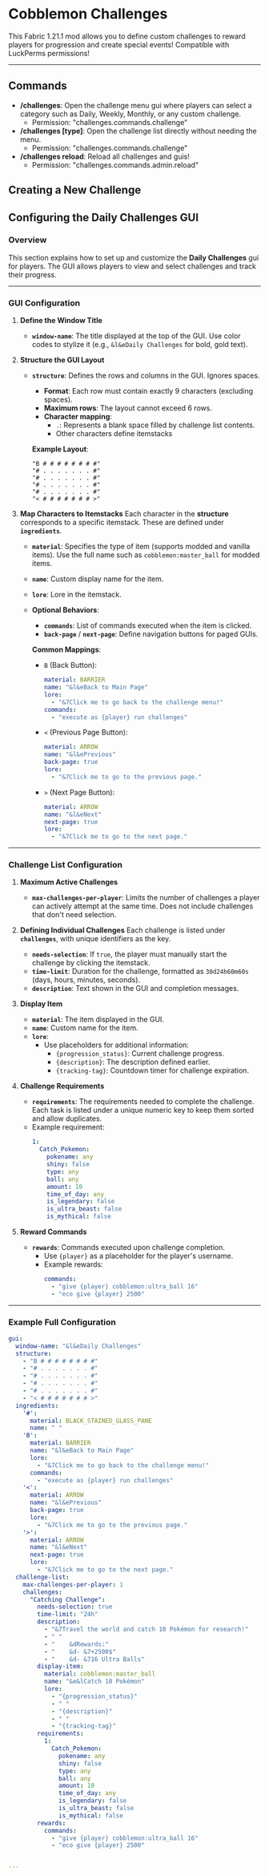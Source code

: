 # Cobblemon Challenges

This Fabric 1.21.1 mod allows you to define custom challenges to reward players for progression and create special events!
Compatible with LuckPerms permissions!

---

## **Commands**
- **/challenges**: Open the challenge menu gui where players can select a category such as Daily, Weekly, Monthly, or any custom challenge.
    - Permission: "challenges.commands.challenge"
- **/challenges [type]**: Open the challenge list directly without needing the menu.
    - Permission: "challenges.commands.challenge"
- **/challenges reload**: Reload all challenges and guis!
    - Permission: "challenges.commands.admin.reload"

## **Creating a New Challenge**

## **Configuring the Daily Challenges GUI**

### **Overview**
This section explains how to set up and customize the **Daily Challenges** gui for players. The GUI allows players to view and select challenges and track their progress.

---

### **GUI Configuration**

1. **Define the Window Title**
    - **`window-name`**: The title displayed at the top of the GUI. Use color codes to stylize it (e.g., `&l&eDaily Challenges` for bold, gold text).

2. **Structure the GUI Layout**
    - **`structure`**: Defines the rows and columns in the GUI. Ignores spaces.
        - **Format**: Each row must contain exactly 9 characters (excluding spaces).
        - **Maximum rows**: The layout cannot exceed 6 rows.
        - **Character mapping**:
            - `.`: Represents a blank space filled by challenge list contents.
            - Other characters define itemstacks

      **Example Layout**:
      ```
      "B # # # # # # # #"
      "# . . . . . . . #"
      "# . . . . . . . #"
      "# . . . . . . . #"
      "# . . . . . . . #"
      "< # # # # # # # >"
      ```

3. **Map Characters to Itemstacks**
   Each character in the **structure** corresponds to a specific itemstack. These are defined under **`ingredients`**.

    - **`material`**: Specifies the type of item (supports modded and vanilla items). Use the full name such as `cobblemon:master_ball` for modded items.
    - **`name`**: Custom display name for the item.
    - **`lore`**: Lore in the itemstack.
    - **Optional Behaviors**:
        - **`commands`**: List of commands executed when the item is clicked.
        - **`back-page`** / **`next-page`**: Define navigation buttons for paged GUIs.

      **Common Mappings**:
        - `B` (Back Button):
          ```yaml
          material: BARRIER
          name: "&l&eBack to Main Page"
          lore:
            - "&7Click me to go back to the challenge menu!"
          commands:
            - "execute as {player} run challenges"
          ```
        - `<` (Previous Page Button):
          ```yaml
          material: ARROW
          name: "&l&ePrevious"
          back-page: true
          lore:
            - "&7Click me to go to the previous page."
          ```
        - `>` (Next Page Button):
          ```yaml
          material: ARROW
          name: "&l&eNext"
          next-page: true
          lore:
            - "&7Click me to go to the next page."
          ```

---

### **Challenge List Configuration**

1. **Maximum Active Challenges**
    - **`max-challenges-per-player`**: Limits the number of challenges a player can actively attempt at the same time. Does not include challenges that don't need selection.

2. **Defining Individual Challenges**
   Each challenge is listed under **`challenges`**, with unique identifiers as the key.

    - **`needs-selection`**: If `true`, the player must manually start the challenge by clicking the itemstack.
    - **`time-limit`**: Duration for the challenge, formatted as `30d24h60m60s` (days, hours, minutes, seconds).
    - **`description`**: Text shown in the GUI and completion messages.

3. **Display Item**
    - **`material`**: The item displayed in the GUI.
    - **`name`**: Custom name for the item.
    - **`lore`**:
        - Use placeholders for additional information:
            - `{progression_status}`: Current challenge progress.
            - `{description}`: The description defined earlier.
            - `{tracking-tag}`: Countdown timer for challenge expiration.

4. **Challenge Requirements**
    - **`requirements`**: The requirements needed to complete the challenge. Each task is listed under a unique numeric key to keep them sorted and allow duplicates.
    - Example requirement:
      ```yaml
      1:
        Catch_Pokemon:
          pokename: any
          shiny: false
          type: any
          ball: any
          amount: 10
          time_of_day: any
          is_legendary: false
          is_ultra_beast: false
          is_mythical: false
      ```

5. **Reward Commands**
    - **`rewards`**: Commands executed upon challenge completion.
        - Use `{player}` as a placeholder for the player's username.
        - Example rewards:
          ```yaml
          commands:
            - "give {player} cobblemon:ultra_ball 16"
            - "eco give {player} 2500"
          ```

---

### **Example Full Configuration**

```yaml
gui:
  window-name: "&l&eDaily Challenges"
  structure:
    - "B # # # # # # # #"
    - "# . . . . . . . #"
    - "# . . . . . . . #"
    - "# . . . . . . . #"
    - "# . . . . . . . #"
    - "< # # # # # # # >"
  ingredients:
    '#':
      material: BLACK_STAINED_GLASS_PANE
      name: " "
    'B':
      material: BARRIER
      name: "&l&eBack to Main Page"
      lore:
        - "&7Click me to go back to the challenge menu!"
      commands:
        - "execute as {player} run challenges"
    '<':
      material: ARROW
      name: "&l&ePrevious"
      back-page: true
      lore:
        - "&7Click me to go to the previous page."
    '>':
      material: ARROW
      name: "&l&eNext"
      next-page: true
      lore:
        - "&7Click me to go to the next page."
  challenge-list:
    max-challenges-per-player: 1
    challenges:
      "Catching Challenge":
        needs-selection: true
        time-limit: "24h"
        description:
          - "&7Travel the world and catch 10 Pokémon for research!"
          - " "
          - "    &dRewards:"
          - "    &d- &7+2500$"
          - "    &d- &716 Ultra Balls"
        display-item:
          material: cobblemon:master_ball
          name: "&e&lCatch 10 Pokémon"
          lore:
            - "{progression_status}"
            - " "
            - "{description}"
            - " "
            - "{tracking-tag}"
        requirements:
          1:
            Catch_Pokemon:
              pokename: any
              shiny: false
              type: any
              ball: any
              amount: 10
              time_of_day: any
              is_legendary: false
              is_ultra_beast: false
              is_mythical: false
        rewards:
          commands:
            - "give {player} cobblemon:ultra_ball 16"
            - "eco give {player} 2500"


---